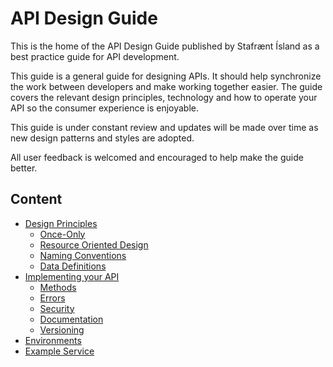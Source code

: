 # API Design Guide

This is the home of the API Design Guide published by Stafrænt Ísland
as a best practice guide for API development.

This guide is a general guide for designing APIs. It should help synchronize the
work between developers and make working together easier.
The guide covers the relevant design principles, technology and how to operate
your API so the consumer experience is enjoyable.

This guide is under constant review and updates will be made over time as new
design patterns and styles are adopted. 

All user feedback is welcomed and encouraged to help make the guide better.

## Content

- [Design Principles](./design-principles/README.md)
  - [Once-Only](./design-principles/once-only.md)
  - [Resource Oriented Design](./design-principles/resource-oriented-design.md)
  - [Naming Conventions](./design-principles/naming-conventions.md)
  - [Data Definitions](./design-principles/data-definitions.md)
- [Implementing your API](./implementation/README.md)
  - [Methods](./implementation/methods.md)
  - [Errors](./implementation/errors.md)
  - [Security](./implementation/security.md)
  - [Documentation](./implementation/documentation.md)
  - [Versioning](./implementation/versioning.md)
- [Environments](./environments.md)
- [Example Service](./example.md)
